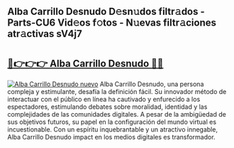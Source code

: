 ## Alba Carrillo Desnudo D𝚎sn𝚞dos filtr𝚊dos - Parts-CU6 Vid𝚎os f𝚘tos - N𝚞evas filtr𝚊ciones atr𝚊ctivas sV4j7

# <h2><a href="http://mbav43o.tromn.icu/?c=Alba+Carrillo+Desnudo">🔗👉👉👉 Alba Carrillo Desnudo 🔗🔗</a></h2>

[![Alba Carrillo Desnudo nuevo](https://i.imgur.com/pEAQMta.gif)](http://mbav43o.tromn.icu/?c=Alba+Carrillo+Desnudo)
Alba Carrillo Desnudo, una persona compleja y estimulante, desafía la definición fácil. Su innovador método de interactuar con el público en línea ha cautivado y enfurecido a los espectadores, estimulando debates sobre moralidad, identidad y las complejidades de las comunidades digitales. A pesar de la ambigüedad de sus objetivos futuros, su papel en la configuración del mundo virtual es incuestionable. Con un espíritu inquebrantable y un atractivo innegable, Alba Carrillo Desnudo impact en los medios digitales es transformador.
